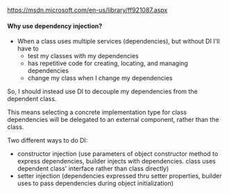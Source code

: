 https://msdn.microsoft.com/en-us/library/ff921087.aspx

#### Why use dependency injection?
- When a class uses multiple services (dependencies), but without DI I'll have to
  - test my classes with my dependencies
  - has repetitive code for creating, locating, and managing dependencies
  - change my class when I change my dependencies

So, I should instead use DI to decouple my dependencies from the dependent class.

This means selecting a concrete implementation type for class dependencies will be delegated to an external component, rather than the class.

Two different ways to do DI:
- constructor injection (use parameters of object constructor method to express dependencies, builder injects with dependencies. class uses dependent class' interface rather than class directly)
- setter injection (dependencies expressed thru setter properties, builder uses to pass dependencies during object initialization)

